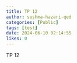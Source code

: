 ```yaml
---
title: TP 12
author: sushma-hazari-qed
categories: [Public]
tags: [test]
date: 2024-06-10 02:14:55 
likes: 0
---
```


TP 12